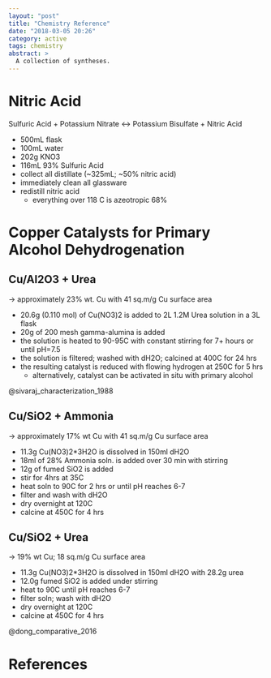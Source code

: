 ```yaml
---
layout: "post"
title: "Chemistry Reference"
date: "2018-03-05 20:26"
category: active
tags: chemistry
abstract: >
  A collection of syntheses.
---
```


# Nitric Acid
Sulfuric Acid + Potassium Nitrate <-> Potassium Bisulfate + Nitric Acid
- 500mL flask
- 100mL water
- 202g KNO3
- 116mL 93% Sulfuric Acid
- collect all distillate (~325mL; ~50% nitric acid)
- immediately clean all glassware
- redistill nitric acid
  - everything over 118 C is azeotropic 68%

# Copper Catalysts for Primary Alcohol Dehydrogenation

## Cu/Al2O3 + Urea
-> approximately 23% wt. Cu with 41 sq.m/g Cu surface area

- 20.6g (0.110 mol) of Cu(NO3)2 is added to 2L 1.2M Urea solution in a 3L flask
- 20g of 200 mesh gamma-alumina is added
- the solution is heated to 90-95C with constant stirring for 7+ hours or until pH=7.5
- the solution is filtered; washed with dH2O; calcined at 400C for 24 hrs
- the resulting catalyst is reduced with flowing hydrogen at 250C for 5 hrs
  - alternatively, catalyst can be activated in situ with primary alcohol

@sivaraj_characterization_1988

## Cu/SiO2 + Ammonia
-> approximately 17% wt Cu with 41 sq.m/g Cu surface area
- 11.3g Cu(NO3)2*3H2O is dissolved in 150ml dH2O
- 18ml of 28% Ammonia soln. is added over 30 min with stirring
- 12g of fumed SiO2 is added
- stir for 4hrs at 35C
- heat soln to 90C for 2 hrs or until pH reaches 6-7
- filter and wash with dH2O
- dry overnight at 120C
- calcine at 450C for 4 hrs

[](#@dong_comparative_2016)

## Cu/SiO2 + Urea
-> 19% wt Cu; 18 sq.m/g Cu surface area
- 11.3g Cu(NO3)2*3H2O is dissolved in 150ml dH2O with 28.2g urea
- 12.0g fumed SiO2 is added under stirring
- heat to 90C until pH reaches 6-7
- filter soln; wash with dH2O
- dry overnight at 120C
- calcine at 450C for 4 hrs

@dong_comparative_2016

# References

